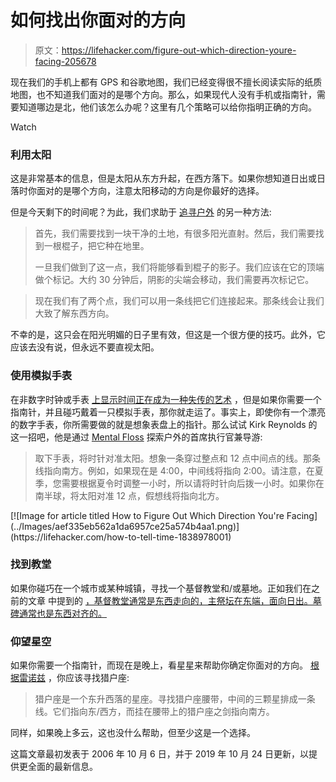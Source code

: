# 如何找出你面对的方向

> 原文：<https://lifehacker.com/figure-out-which-direction-youre-facing-205678>

现在我们的手机上都有 GPS 和谷歌地图，我们已经变得很不擅长阅读实际的纸质地图，也不知道我们面对的是哪个方向。那么，如果现代人没有手机或指南针，需要知道哪边是北，他们该怎么办呢？这里有几个策略可以给你指明正确的方向。

Watch

### **利用太阳**

这是非常基本的信息，但是太阳从东方升起，在西方落下。如果你想知道日出或日落时你面对的是哪个方向，注意太阳移动的方向是你最好的选择。

但是今天剩下的时间呢？为此，我们求助于 [追寻户外](https://pursuingoutdoors.com/tell-direction-without-compass/) 的另一种方法:

> 首先，我们需要找到一块干净的土地，有很多阳光直射。然后，我们需要找到一根棍子，把它种在地里。
> 
> 一旦我们做到了这一点，我们将能够看到棍子的影子。我们应该在它的顶端做个标记。大约 30 分钟后，阴影的尖端会移动，我们需要再次标记它。

> 现在我们有了两个点，我们可以用一条线把它们连接起来。那条线会让我们大致了解东西方向。

不幸的是，这只会在阳光明媚的日子里有效，但这是一个很方便的技巧。此外，它应该去没有说，但永远不要直视太阳。

### **使用模拟手表**

在非数字时钟或手表 [上显示时间正在成为一种失传的艺术](https://lifehacker.com/how-to-tell-time-1838978001) ，但是如果你需要一个指南针，并且碰巧戴着一只模拟手表，那你就走运了。事实上，即使你有一个漂亮的数字手表，你所需要做的就是想象表盘上的指针。那么试试 Kirk Reynolds 的这一招吧，他是通过 [Mental Floss](http://mentalfloss.com/article/59912/expert-advice-how-find-your-way-without-compass) 探索户外的首席执行官兼导游:

> 取下手表，将时针对准太阳。想象一条穿过整点和 12 点中间点的线。那条线指向南方。例如，如果现在是 4:00，中间线将指向 2:00。请注意，在夏季，您需要根据夏令时调整一小时，所以请将时针向后拨一小时。如果你在南半球，将太阳对准 12 点，假想线将指向北方。

<aside data-commerce-source="inset" class="sc-16a0mhj-2 gAjHzr">[![Image for article titled How to Figure Out Which Direction You&#39;re Facing](../Images/aef335eb562a1da6957ce25a574b4aa1.png)](https://lifehacker.com/how-to-tell-time-1838978001)</aside>

### **找到教堂**

如果你碰巧在一个城市或某种城镇，寻找一个基督教堂和/或墓地。正如我们在之前的文章 中提到的 [，基督教堂通常是东西走向的，主祭坛在东端，面向日出。墓碑通常也是东西对齐的。](https://lifehacker.com/find-your-way-in-a-city-gps-free-by-paying-attention-to-5848756)

### **仰望星空**

如果你需要一个指南针，而现在是晚上，看星星来帮助你确定你面对的方向。 [根据雷诺兹](http://mentalfloss.com/article/59912/expert-advice-how-find-your-way-without-compass) ，你应该寻找猎户座:

> 猎户座是一个东升西落的星座。寻找猎户座腰带，中间的三颗星排成一条线。它们指向东/西方，而挂在腰带上的猎户座之剑指向南方。

同样，如果晚上多云，这也没什么帮助，但至少这是一个选择。

这篇文章最初发表于 2006 年 10 月 6 日，并于 2019 年 10 月 24 日更新，以提供更全面的最新信息。